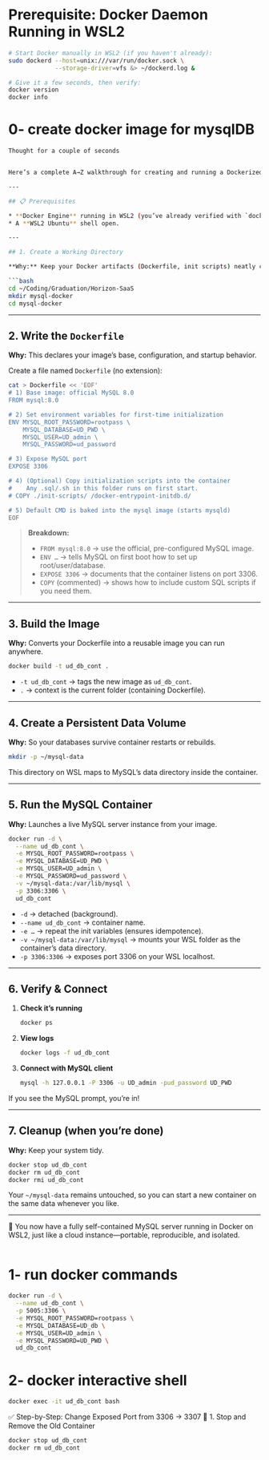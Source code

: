 
# Prerequisite: Docker Daemon Running in WSL2
```sh
# Start Docker manually in WSL2 (if you haven't already):
sudo dockerd --host=unix:///var/run/docker.sock \
             --storage-driver=vfs &> ~/dockerd.log &

# Give it a few seconds, then verify:
docker version
docker info


```
# 0- create docker image for mysqlDB
```sh
Thought for a couple of seconds


Here’s a complete A→Z walkthrough for creating and running a Dockerized MySQL container named `ud_db_cont` in your WSL2 Ubuntu—every step explained, with the exact commands you’ll run.

---

## 📋 Prerequisites

* **Docker Engine** running in WSL2 (you’ve already verified with `docker info`).
* A **WSL2 Ubuntu** shell open.

---

## 1. Create a Working Directory

**Why:** Keep your Docker artifacts (Dockerfile, init scripts) neatly contained.

```bash
cd ~/Coding/Graduation/Horizon-SaaS
mkdir mysql-docker
cd mysql-docker
```

---

## 2. Write the `Dockerfile`

**Why:** This declares your image’s base, configuration, and startup behavior.

Create a file named `Dockerfile` (no extension):

```bash
cat > Dockerfile << 'EOF'
# 1) Base image: official MySQL 8.0
FROM mysql:8.0

# 2) Set environment variables for first-time initialization
ENV MYSQL_ROOT_PASSWORD=rootpass \
    MYSQL_DATABASE=UD_PWD \
    MYSQL_USER=UD_admin \
    MYSQL_PASSWORD=ud_password

# 3) Expose MySQL port
EXPOSE 3306

# 4) (Optional) Copy initialization scripts into the container
#    Any .sql/.sh in this folder runs on first start.
# COPY ./init-scripts/ /docker-entrypoint-initdb.d/

# 5) Default CMD is baked into the mysql image (starts mysqld)
EOF
```

> **Breakdown:**
>
> * `FROM mysql:8.0` → use the official, pre-configured MySQL image.
> * `ENV …` → tells MySQL on first boot how to set up root/user/database.
> * `EXPOSE 3306` → documents that the container listens on port 3306.
> * `COPY` (commented) → shows how to include custom SQL scripts if you need them.

---

## 3. Build the Image

**Why:** Converts your Dockerfile into a reusable image you can run anywhere.

```bash
docker build -t ud_db_cont .
```

* `-t ud_db_cont` → tags the new image as `ud_db_cont`.
* `.` → context is the current folder (containing Dockerfile).

---

## 4. Create a Persistent Data Volume

**Why:** So your databases survive container restarts or rebuilds.

```bash
mkdir -p ~/mysql-data
```

This directory on WSL maps to MySQL’s data directory inside the container.

---

## 5. Run the MySQL Container

**Why:** Launches a live MySQL server instance from your image.

```bash
docker run -d \
  --name ud_db_cont \
  -e MYSQL_ROOT_PASSWORD=rootpass \
  -e MYSQL_DATABASE=UD_PWD \
  -e MYSQL_USER=UD_admin \
  -e MYSQL_PASSWORD=ud_password \
  -v ~/mysql-data:/var/lib/mysql \
  -p 3306:3306 \
  ud_db_cont
```

* `-d` → detached (background).
* `--name ud_db_cont` → container name.
* `-e …` → repeat the init variables (ensures idempotence).
* `-v ~/mysql-data:/var/lib/mysql` → mounts your WSL folder as the container’s data directory.
* `-p 3306:3306` → exposes port 3306 on your WSL localhost.

---

## 6. Verify & Connect

1. **Check it’s running**

   ```bash
   docker ps
   ```
2. **View logs**

   ```bash
   docker logs -f ud_db_cont
   ```
3. **Connect with MySQL client**

   ```bash
   mysql -h 127.0.0.1 -P 3306 -u UD_admin -pud_password UD_PWD
   ```

If you see the MySQL prompt, you’re in!

---

## 7. Cleanup (when you’re done)

**Why:** Keep your system tidy.

```bash
docker stop ud_db_cont
docker rm ud_db_cont
docker rmi ud_db_cont
```

Your `~/mysql-data` remains untouched, so you can start a new container on the same data whenever you like.

---

🎉 You now have a fully self-contained MySQL server running in Docker on WSL2, just like a cloud instance—portable, reproducible, and isolated.


```
```

# 1- run  docker commands
```sh
docker run -d \
  --name ud_db_cont \
  -p 5005:3306 \
  -e MYSQL_ROOT_PASSWORD=rootpass \
  -e MYSQL_DATABASE=UD_db \
  -e MYSQL_USER=UD_admin \
  -e MYSQL_PASSWORD=UD_PWD \
  ud_db_cont
```
# 2- docker interactive shell
```sh
docker exec -it ud_db_cont bash
```

✅ Step-by-Step: Change Exposed Port from 3306 → 3307
🔁 1. Stop and Remove the Old Container
```sh
docker stop ud_db_cont
docker rm ud_db_cont

```